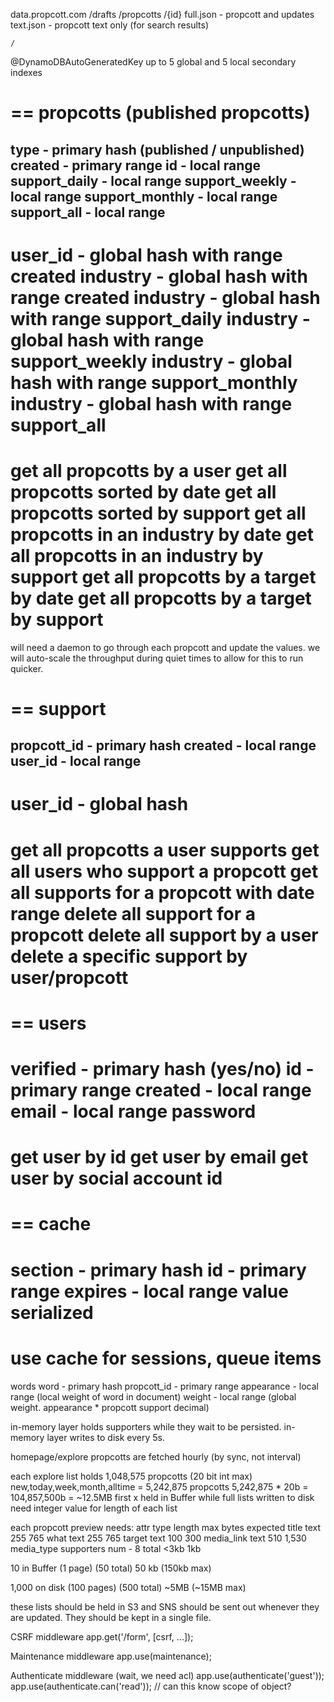 data.propcott.com
	/drafts
	/propcotts
		/{id}
			full.json - propcott and updates
			text.json - propcott text only (for search results)

	/


@DynamoDBAutoGeneratedKey
up to 5 global and 5 local secondary indexes

==
propcotts (published propcotts)
==
type - primary hash (published / unpublished)
created - primary range
id - local range
support_daily - local range
support_weekly - local range
support_monthly - local range
support_all - local range
--
user_id - global hash with range created
industry - global hash with range created
industry - global hash with range support_daily
industry - global hash with range support_weekly
industry - global hash with range support_monthly
industry - global hash with range support_all
==
get all propcotts by a user
get all propcotts sorted by date
get all propcotts sorted by support
get all propcotts in an industry by date
get all propcotts in an industry by support
get all propcotts by a target by date
get all propcotts by a target by support
==

will need a daemon to go through each propcott and update the values. we will auto-scale the throughput during quiet times to allow for this to run quicker.

==
support
==
propcott_id - primary hash
created - local range
user_id - local range
--
user_id - global hash
==
get all propcotts a user supports
get all users who support a propcott
get all supports for a propcott with date range
delete all support for a propcott
delete all support by a user
delete a specific support by user/propcott
==

==
users
==
verified - primary hash (yes/no)
id - primary range
created - local range
email - local range
password
==
get user by id
get user by email
get user by social account id
==


==
cache
==
section - primary hash
id - primary range
expires - local range
value
serialized
==
use cache for sessions, queue items
==

words
word - primary hash
propcott_id - primary range
appearance - local range (local weight of word in document)
weight - local range (global weight. appearance * propcott support decimal)

in-memory layer holds supporters while they wait to be persisted.
in-memory layer writes to disk every 5s.

homepage/explore propcotts are fetched hourly (by sync, not interval)

each explore list holds 1,048,575 propcotts (20 bit int max)
new,today,week,month,alltime = 5,242,875 propcotts
5,242,875 * 20b = 104,857,500b = ~12.5MB
first x held in Buffer while full lists written to disk
need integer value for length of each list

each propcott preview needs:
attr		type	length	max bytes 	expected
title 		text	255		765
what 		text	255		765
target 		text	100		300
media_link	text	510		1,530
media_type
supporters	num 	-		8
total						<3kb		1kb

10 in Buffer (1 page) (50 total)
50 kb (150kb max)

1,000 on disk (100 pages) (500 total)
~5MB (~15MB max)

these lists should be held in S3 and SNS should be sent out whenever they are updated. They should be kept in a single file.




CSRF middleware
app.get('/form', [csrf, ...]);

Maintenance middleware
app.use(maintenance);

Authenticate middleware (wait, we need acl)
app.use(authenticate('guest'));
app.use(authenticate.can('read')); // can this know scope of object?



